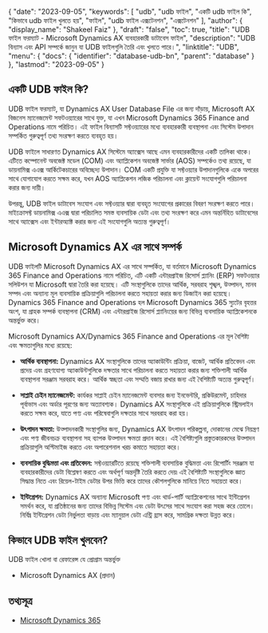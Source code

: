 {
  "date": "2023-09-05",
  "keywords": [
"udb",
"udb ফাইল",
"একটি udb ফাইল কি",
"কিভাবে udb ফাইল খুলতে হয়",
"ফাইল",
"udb ফাইল এক্সটেনশন",
"এক্সটেনশন"
],
  "author": {
    "display_name": "Shakeel Faiz"
},
  "draft": "false",
  "toc": true,
  "title": "UDB ফাইল ফরম্যাট - Microsoft Dynamics AX ব্যবহারকারী ডাটাবেস ফাইল",
  "description": "UDB বিন্যাস এবং API সম্পর্কে জানুন যা UDB ফাইলগুলি তৈরি এবং খুলতে পারে।",
  "linktitle": "UDB",
  "menu": {
    "docs": {
      "identifier": "database-udb-bn",
      "parent": "database"
}
},
  "lastmod": "2023-09-05"
}

## একটি UDB ফাইল কি?

UDB ফাইল ফরম্যাট, যা Dynamics AX User Database File এর জন্য দাঁড়ায়, Microsoft AX বিজনেস ম্যানেজমেন্ট সফটওয়্যারের সাথে যুক্ত, যা এখন Microsoft Dynamics 365 Finance and Operations নামে পরিচিত। এই ফাইল বিন্যাসটি সফ্টওয়্যারের মধ্যে ব্যবহারকারী ব্যবস্থাপনা এবং সিস্টেম উপাদান সম্পর্কিত গুরুত্বপূর্ণ তথ্য সংরক্ষণ করতে ব্যবহৃত হয়।

UDB ফাইলে সাধারণত Dynamics AX সিস্টেমে অ্যাক্সেস আছে এমন ব্যবহারকারীদের একটি তালিকা থাকে। এটিতে কম্পোনেন্ট অবজেক্ট মডেল (COM) এবং অ্যাপ্লিকেশন অবজেক্ট সার্ভার (AOS) সম্পর্কেও তথ্য রয়েছে, যা ডায়নামিক্স এএক্স আর্কিটেকচারের অবিচ্ছেদ্য উপাদান। COM একটি প্রযুক্তি যা সফ্টওয়্যার উপাদানগুলিকে একে অপরের সাথে যোগাযোগ করতে সক্ষম করে, যখন AOS অ্যাপ্লিকেশন লজিক পরিচালনা এবং ক্লায়েন্ট সংযোগগুলি পরিচালনা করার জন্য দায়ী।

উপরন্তু, UDB ফাইল ডাটাবেস সংযোগ এবং সফ্টওয়্যার দ্বারা ব্যবহৃত সংযোগের প্রকারের বিবরণ সংরক্ষণ করতে পারে। মাইক্রোসফ্ট ডায়নামিক্স এএক্স দ্বারা পরিচালিত সমস্ত ব্যবসায়িক ডেটা এবং তথ্য সংরক্ষণ করে এমন অন্তর্নিহিত ডাটাবেসের সাথে অ্যাক্সেস এবং ইন্টারঅ্যাক্ট করার জন্য এই সংযোগগুলি অত্যন্ত গুরুত্বপূর্ণ।

## Microsoft Dynamics AX এর সাথে সম্পর্ক

UDB ফাইলটি Microsoft Dynamics AX এর সাথে সম্পর্কিত, যা বর্তমানে Microsoft Dynamics 365 Finance and Operations নামে পরিচিত, এটি একটি এন্টারপ্রাইজ রিসোর্স প্ল্যানিং (ERP) সফটওয়্যার সলিউশন যা Microsoft দ্বারা তৈরি করা হয়েছে। এটি সংস্থাগুলিকে তাদের আর্থিক, সরবরাহ শৃঙ্খল, উত্পাদন, মানব সম্পদ এবং অন্যান্য মূল ব্যবসায়িক প্রক্রিয়াগুলি পরিচালনা করতে সহায়তা করার জন্য ডিজাইন করা হয়েছে। Dynamics 365 Finance and Operations হল Microsoft Dynamics 365 স্যুটের বৃহত্তর অংশ, যা গ্রাহক সম্পর্ক ব্যবস্থাপনা (CRM) এবং এন্টারপ্রাইজ রিসোর্স প্ল্যানিংয়ের জন্য বিভিন্ন ব্যবসায়িক অ্যাপ্লিকেশনকে অন্তর্ভুক্ত করে।

Microsoft Dynamics AX/Dynamics 365 Finance and Operations এর মূল বৈশিষ্ট্য এবং ক্ষমতাগুলির মধ্যে রয়েছে:

- **আর্থিক ব্যবস্থাপনা:** Dynamics AX সংস্থাগুলিকে তাদের অ্যাকাউন্টিং প্রক্রিয়া, বাজেট, আর্থিক প্রতিবেদন এবং প্রদেয় এবং গ্রহণযোগ্য অ্যাকাউন্টগুলিকে দক্ষতার সাথে পরিচালনা করতে সহায়তা করার জন্য শক্তিশালী আর্থিক ব্যবস্থাপনা সরঞ্জাম সরবরাহ করে। আর্থিক স্বচ্ছতা এবং সম্মতি বজায় রাখার জন্য এই বৈশিষ্ট্যটি অত্যন্ত গুরুত্বপূর্ণ।

- **সাপ্লাই চেইন ম্যানেজমেন্ট:** কার্যকর সাপ্লাই চেইন ম্যানেজমেন্ট ব্যবসার জন্য ইনভেন্টরি, প্রকিউরমেন্ট, চাহিদার পূর্বাভাস এবং অর্ডার পূরণের জন্য অত্যাবশ্যক। Dynamics AX সংস্থাগুলিকে এই প্রক্রিয়াগুলিকে স্ট্রিমলাইন করতে সক্ষম করে, যাতে পণ্য এবং পরিষেবাগুলি দক্ষতার সাথে সরবরাহ করা হয়।

- **উৎপাদন ক্ষমতা:** উত্পাদনকারী সংস্থাগুলির জন্য, Dynamics AX উৎপাদন পরিকল্পনা, দোকানের মেঝে নিয়ন্ত্রণ এবং পণ্য জীবনচক্র ব্যবস্থাপনা সহ ব্যাপক উত্পাদন ক্ষমতা প্রদান করে। এই বৈশিষ্ট্যগুলি প্রস্তুতকারকদের উত্পাদন প্রক্রিয়াগুলি অপ্টিমাইজ করতে এবং অপারেশনাল খরচ কমাতে সহায়তা করে।

- **ব্যবসায়িক বুদ্ধিমত্তা এবং প্রতিবেদন:** সফ্টওয়্যারটিতে রয়েছে শক্তিশালী ব্যবসায়িক বুদ্ধিমত্তা এবং রিপোর্টিং সরঞ্জাম যা ব্যবহারকারীদের ডেটা বিশ্লেষণ করতে এবং অর্থপূর্ণ অন্তর্দৃষ্টি তৈরি করতে দেয়৷ এই বৈশিষ্ট্যটি সংস্থাগুলিকে জ্ঞাত সিদ্ধান্ত নিতে এবং রিয়েল-টাইম ডেটার উপর ভিত্তি করে তাদের কৌশলগুলিকে মানিয়ে নিতে সহায়তা করে।

- **ইন্টিগ্রেশন:** Dynamics AX অন্যান্য Microsoft পণ্য এবং থার্ড-পার্টি অ্যাপ্লিকেশনের সাথে ইন্টিগ্রেশন সমর্থন করে, যা প্রতিষ্ঠানের জন্য তাদের বিভিন্ন সিস্টেম এবং ডেটা উৎসের সাথে সংযোগ করা সহজ করে তোলে। নির্বিঘ্ন ইন্টিগ্রেশন ডেটা নির্ভুলতা বাড়ায় এবং ম্যানুয়াল ডেটা এন্ট্রি হ্রাস করে, সামগ্রিক দক্ষতা উন্নত করে।

## কিভাবে UDB ফাইল খুলবেন?

UDB ফাইল খোলা বা রেফারেন্স যে প্রোগ্রাম অন্তর্ভুক্ত

- Microsoft Dynamics AX (প্রদান)

## তথ্যসূত্র
- [Microsoft Dynamics 365](https://en.wikipedia.org/wiki/Microsoft_Dynamics_365)

